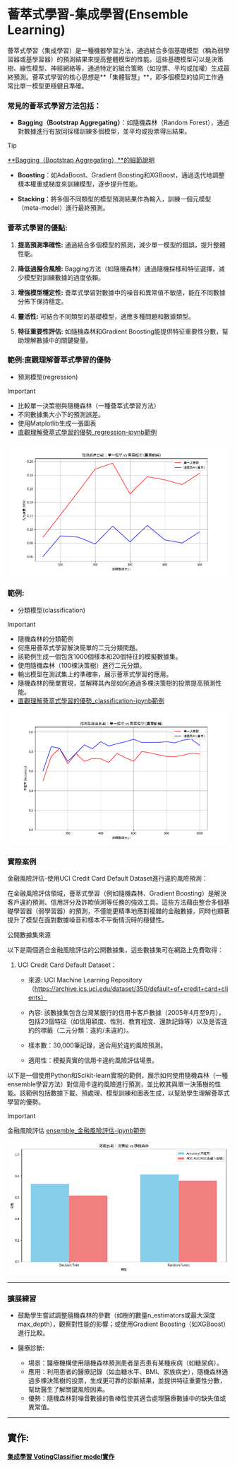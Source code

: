 # 薈萃式學習-集成學習(Ensemble Learning)

薈萃式學習（集成學習）是一種機器學習方法，通過結合多個基礎模型（稱為弱學習器或基學習器）的預測結果來提高整體模型的性能。這些基礎模型可以是決策樹、線性模型、神經網絡等，通過特定的組合策略（如投票、平均或加權）生成最終預測。薈萃式學習的核心思想是**「集體智慧」**，即多個模型的協同工作通常比單一模型更穩健且準確。

### 常見的薈萃式學習方法包括：
- **Bagging（Bootstrap Aggregating）**：如隨機森林（Random Forest），通過對數據進行有放回採樣訓練多個模型，並平均或投票得出結果。

> [!TIP]
> [**Bagging（Bootstrap Aggregating）**的細節說明](./Bagging(Bootstrap_Aggregating)說明.md)

- **Boosting**：如AdaBoost、Gradient Boosting和XGBoost，通過迭代地調整樣本權重或梯度來訓練模型，逐步提升性能。

- **Stacking**：將多個不同類型的模型預測結果作為輸入，訓練一個元模型（meta-model）進行最終預測。

### 薈萃式學習的優點:

1. **提高預測準確性:** 通過結合多個模型的預測，減少單一模型的錯誤，提升整體性能。
2. **降低過擬合風險:** Bagging方法（如隨機森林）通過隨機採樣和特征選擇，減少模型對訓練數據的過度依賴。

3. **增強模型穩定性:** 薈萃式學習對數據中的噪音和異常值不敏感，能在不同數據分佈下保持穩定。

4. **靈活性:** 可結合不同類型的基礎模型，適應多種問題和數據類型。

5. **特征重要性評估:** 如隨機森林和Gradient Boosting能提供特征重要性分數，幫助理解數據中的關鍵變量。

### 範例:直觀理解薈萃式學習的優勢

- 預測模型(regression)

> [!IMPORTANT]
> - 比較單一決策樹與隨機森林（一種薈萃式學習方法）  
> - 不同數據集大小下的預測誤差。  
> - 使用Matplotlib生成一張圖表  
> - [直觀理解薈萃式學習的優勢_regression-ipynb範例](./emsemble_直觀理解薈萃式學習的優勢.ipynb)

![](./ensemble_vs_single_model_real_training.png)

### 範例:

- 分類模型(classification)

> [!IMPORTANT]
> - 隨機森林的分類範例
> - 何應用薈萃式學習解決簡單的二元分類問題。
> - 該範例生成一個包含1000個樣本和20個特征的模擬數據集。
> - 使用隨機森林（100棵決策樹）進行二元分類。
> - 輸出模型在測試集上的準確率，展示薈萃式學習的應用。
> - 隨機森林的簡單實現，並解釋其內部如何通過多棵決策樹的投票提高預測性能。
> - [直觀理解薈萃式學習的優勢_classification-ipynb範例](./ensemble_直觀理解薈萃式學習的優勢1.ipynb)

![](./ensemble_vs_single_model_classification_accuracy.png)


### 實際案例

金融風險評估-使用UCI Credit Card Default Dataset進行違約風險預測：
	
在金融風險評估領域，薈萃式學習（例如隨機森林、Gradient Boosting）是解決客戶違約預測、信用評分及詐欺偵測等任務的強效工具。這些方法藉由整合多個基礎學習器（弱學習器）的預測，不僅能更精準地應對複雜的金融數據，同時也顯著提升了模型在面對數據噪音和樣本不平衡情況時的穩健性。

公開數據集來源

以下是兩個適合金融風險評估的公開數據集，這些數據集可在網路上免費取得：

1. UCI Credit Card Default Dataset：
	- 來源: UCI Machine Learning Repository（https://archive.ics.uci.edu/dataset/350/default+of+credit+card+clients）

	- 內容: 該數據集包含台灣某銀行的信用卡客戶數據（2005年4月至9月），包括23個特征（如信用額度、性別、教育程度、還款記錄等）以及是否違約的標籤（二元分類：違約/未違約）。

	- 樣本數：30,000筆記錄，適合用於違約風險預測。

	- 適用性：模擬真實的信用卡違約風險評估場景。

以下是一個使用Python和Scikit-learn實現的範例，展示如何使用隨機森林（一種ensemble學習方法）對信用卡違約風險進行預測，並比較其與單一決策樹的性能。該範例包括數據下載、預處理、模型訓練和圖表生成，以幫助學生理解薈萃式學習的優勢。

> [!IMPORTANT]
> 金融風險評估
> [ensemble_金融風險評估-ipynb範例](./ensemble_金融風險評估.ipynb)

![](./model_performance_comparison.png)


---

### 擴展練習

- 鼓勵學生嘗試調整隨機森林的參數（如樹的數量n_estimators或最大深度max_depth），觀察對性能的影響；或使用Gradient Boosting（如XGBoost）進行比較。

- 醫療診斷:

	- 場景：醫療機構使用隨機森林預測患者是否患有某種疾病（如糖尿病）。
	- 應用：利用患者的醫療記錄（如血糖水平、BMI、家族病史），隨機森林通過多棵決策樹的投票，生成更可靠的診斷結果，並提供特征重要性分數，幫助醫生了解關鍵風險因素。
	- 優勢：隨機森林對噪音數據的魯棒性使其適合處理醫療數據中的缺失值或異常值。

---

## 實作:

[**集成學習 VotingClassifier model實作**](./sklearn實作1.ipynb)
